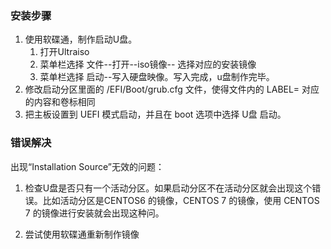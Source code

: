### 安装步骤

1. 使用软碟通，制作启动U盘。
   1. 打开Ultraiso
   2. 菜单栏选择 文件--打开--iso镜像-- 选择对应的安装镜像
   3. 菜单栏选择 启动--写入硬盘映像。写入完成，u盘制作完毕。
2. 修改启动分区里面的 /EFI/Boot/grub.cfg 文件，使得文件内的 LABEL= 对应的内容和卷标相同
3. 把主板设置到 UEFI 模式启动，并且在 boot 选项中选择 U盘 启动。

### 错误解决

出现“Installation Source”无效的问题：<br>

1. 检查U盘是否只有一个活动分区。如果启动分区不在活动分区就会出现这个错误。比如活动分区是CENTOS6 的镜像，CENTOS 7 的镜像，使用 CENTOS 7 的镜像进行安装就会出现这种问。

2. 尝试使用软碟通重新制作镜像
